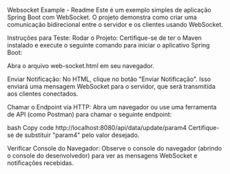 Websocket Example - Readme Este é um exemplo simples de aplicação Spring Boot com WebSocket. O projeto demonstra como criar uma comunicação bidirecional entre o servidor e os clientes usando WebSocket.

Instruções para Teste: Rodar o Projeto: Certifique-se de ter o Maven instalado e execute o seguinte comando para iniciar o aplicativo Spring Boot:

Abra o arquivo web-socket.html em seu navegador.

Enviar Notificação: No HTML, clique no botão "Enviar Notificação". Isso enviará uma mensagem WebSocket para o servidor, que será transmitida aos clientes conectados.

Chamar o Endpoint via HTTP: Abra um navegador ou use uma ferramenta de API (como Postman) para chamar o seguinte endpoint:

bash Copy code http://localhost:8080/api/data/update/param4 Certifique-se de substituir "param4" pelo valor desejado.

Verificar Console do Navegador: Observe o console do navegador (abrindo o console do desenvolvedor) para ver as mensagens WebSocket e notificações recebidas.